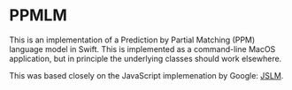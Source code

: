 # PPMLM

This is an implementation of a Prediction by Partial Matching (PPM) language model in Swift. This is implemented as a command-line MacOS application, but in principle the underlying classes should work elsewhere.

This was based closely on the JavaScript implemenation by Google: [JSLM](https://github.com/google-research/google-research/tree/master/jslm).
